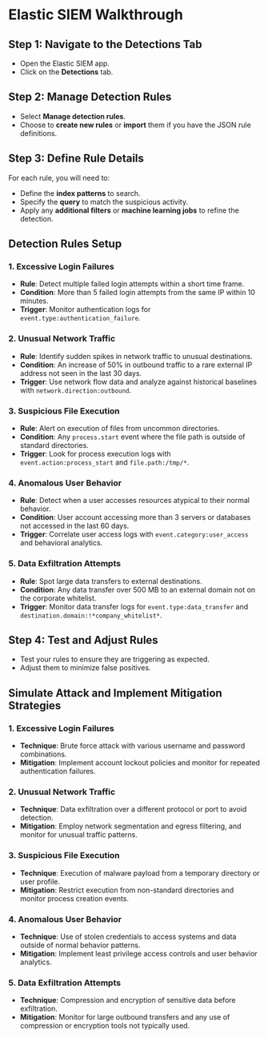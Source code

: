 # Elastic SIEM Walkthrough

## Step 1: Navigate to the Detections Tab
- Open the Elastic SIEM app.
- Click on the **Detections** tab.

## Step 2: Manage Detection Rules
- Select **Manage detection rules**.
- Choose to **create new rules** or **import** them if you have the JSON rule definitions.

## Step 3: Define Rule Details
For each rule, you will need to:
- Define the **index patterns** to search.
- Specify the **query** to match the suspicious activity.
- Apply any **additional filters** or **machine learning jobs** to refine the detection.

## Detection Rules Setup

### 1. Excessive Login Failures
- **Rule**: Detect multiple failed login attempts within a short time frame.
- **Condition**: More than 5 failed login attempts from the same IP within 10 minutes.
- **Trigger**: Monitor authentication logs for `event.type:authentication_failure`.

### 2. Unusual Network Traffic
- **Rule**: Identify sudden spikes in network traffic to unusual destinations.
- **Condition**: An increase of 50% in outbound traffic to a rare external IP address not seen in the last 30 days.
- **Trigger**: Use network flow data and analyze against historical baselines with `network.direction:outbound`.

### 3. Suspicious File Execution
- **Rule**: Alert on execution of files from uncommon directories.
- **Condition**: Any `process.start` event where the file path is outside of standard directories.
- **Trigger**: Look for process execution logs with `event.action:process_start` and `file.path:/tmp/*`.

### 4. Anomalous User Behavior
- **Rule**: Detect when a user accesses resources atypical to their normal behavior.
- **Condition**: User account accessing more than 3 servers or databases not accessed in the last 60 days.
- **Trigger**: Correlate user access logs with `event.category:user_access` and behavioral analytics.

### 5. Data Exfiltration Attempts
- **Rule**: Spot large data transfers to external destinations.
- **Condition**: Any data transfer over 500 MB to an external domain not on the corporate whitelist.
- **Trigger**: Monitor data transfer logs for `event.type:data_transfer` and `destination.domain:!*company_whitelist*`.

## Step 4: Test and Adjust Rules
- Test your rules to ensure they are triggering as expected.
- Adjust them to minimize false positives.

## Simulate Attack and Implement Mitigation Strategies

### 1. Excessive Login Failures
- **Technique**: Brute force attack with various username and password combinations.
- **Mitigation**: Implement account lockout policies and monitor for repeated authentication failures.

### 2. Unusual Network Traffic
- **Technique**: Data exfiltration over a different protocol or port to avoid detection.
- **Mitigation**: Employ network segmentation and egress filtering, and monitor for unusual traffic patterns.

### 3. Suspicious File Execution
- **Technique**: Execution of malware payload from a temporary directory or user profile.
- **Mitigation**: Restrict execution from non-standard directories and monitor process creation events.

### 4. Anomalous User Behavior
- **Technique**: Use of stolen credentials to access systems and data outside of normal behavior patterns.
- **Mitigation**: Implement least privilege access controls and user behavior analytics.

### 5. Data Exfiltration Attempts
- **Technique**: Compression and encryption of sensitive data before exfiltration.
- **Mitigation**: Monitor for large outbound transfers and any use of compression or encryption tools not typically used.
